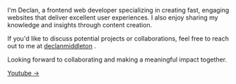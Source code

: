 I'm Declan, a frontend web developer specializing in creating fast, engaging websites that deliver excellent user experiences. I also enjoy sharing my knowledge and insights through content creation.

If you'd like to discuss potential projects or collaborations, feel free to reach out to me at <a href="https://www.linkedin.com/in/declanmiddleton/" target="_blank">declanmiddleton</a>
. 

Looking forward to collaborating and making a meaningful impact together.


<a href="https://youtube.com/@devdeclan" target="_blank">Youtube -></a> 
